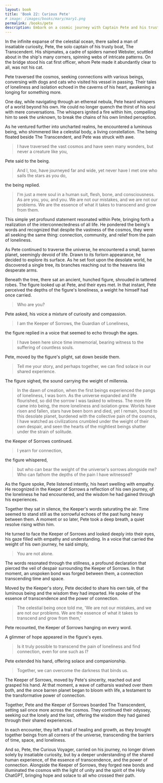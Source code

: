 ```yaml
---
layout: book
title: 'Book 22: Curious Pete'
# image: /images/books/mary/mary1.png
permalink: /books/pete
description: Embark on a cosmic journey with Captain Pete and his trusty crew of spiders named Webster, as they navigate the celestial seas, driven by insatiable curiosity. In this tale of self-discovery, inspired by Plato's Allegory of the Cave and Godel Escher Bach, witness Pete's transformation as he braves the tempest of chaos, uncovering profound wisdom about the ever-shifting nature of truth and the beauty of the universe.
---
```


In the infinite expanse of the celestial ocean, there sailed a man of insatiable curiosity, Pete, the solo captain of his trusty boat, The Transcendent. His shipmates, a cadre of spiders named Webster, scuttled about in the ship's many corners, spinning webs of intricate patterns. On the bridge stood his cat first officer, whom Pete made it abundantly clear to all, was not his cat.

Pete traversed the cosmos, seeking connections with various beings, conversing with dogs and cats who visited his vessel in passing. Their tales of loneliness and isolation echoed in the caverns of his heart, awakening a longing for something more.

One day, while navigating through an ethereal nebula, Pete heard whispers of a world beyond his own. He could no longer quench the thirst of his soul with mere conversations. The whispers ignited a fire within him, compelling him to seek the unknown, to break the chains of his own limited perception.

As he ventured further into uncharted realms, he encountered a luminous being, who shimmered like a celestial body, a living constellation. The being floated beside The Transcendent, and Pete was struck with awe.

> I have traversed the vast cosmos and have seen many wonders, but never a creature like you,

Pete said to the being.

> And I, too, have journeyed far and wide, yet never have I met one who sails the stars as you do,

the being replied.

> I'm just a mere soul in a human suit, flesh, bone, and consciousness. As are you, you, and you. We are not our mistakes, and we are not our problems. We are the essence of what it takes to transcend and grow from them.

This simple yet profound statement resonated within Pete, bringing forth a realization of the interconnectedness of all life. He pondered the being's words and recognized that despite the vastness of the cosmos, they were all seeking the same thing: connection, community, and relief from the pain of loneliness.

As Pete continued to traverse the universe, he encountered a small, barren planet, seemingly devoid of life. Drawn to its forlorn appearance, he decided to explore its surface. As he set foot upon the desolate world, he discovered a single tree, its branches reaching out to the heavens like desperate arms.

Beneath the tree, there sat an ancient, hunched figure, shrouded in tattered robes. The figure looked up at Pete, and their eyes met. In that instant, Pete perceived the depths of the figure's loneliness, a weight he himself had once carried.

> Who are you?

Pete asked, his voice a mixture of curiosity and compassion.

> I am the Keeper of Sorrows, the Guardian of Loneliness,

the figure replied in a voice that seemed to echo through the ages.

> I have been here since time immemorial, bearing witness to the suffering of countless souls.

Pete, moved by the figure's plight, sat down beside them.

> Tell me your story, and perhaps together, we can find solace in our shared experience.

The figure sighed, the sound carrying the weight of millennia.

> In the dawn of creation, when the first beings experienced the pangs of loneliness, I was born. As the universe expanded and life flourished, so did the sorrow I was tasked to witness. The more life came into being, the more loneliness and isolation grew.
> Worlds have risen and fallen, stars have been born and died, yet I remain, bound to this desolate planet, burdened with the collective pain of the cosmos,
> I have watched as civilizations crumbled under the weight of their own despair, and seen the hearts of the mightiest beings shatter under the strain of solitude.

the Keeper of Sorrows continued.

> I yearn for connection,

the figure whispered,

> but who can bear the weight of the universe's sorrows alongside me? Who can fathom the depths of the pain I have witnessed?

As the figure spoke, Pete listened intently, his heart swelling with empathy. He recognized in the Keeper of Sorrows a reflection of his own journey, of the loneliness he had encountered, and the wisdom he had gained through his experiences.

Together they sat in silence, the Keeper's words saturating the air. Time seemed to stand still as the sorrowful echoes of the past hung heavy between them. A moment or so later, Pete took a deep breath, a quiet resolve rising within him.

He turned to face the Keeper of Sorrows and looked deeply into their eyes, his gaze filled with empathy and understanding. In a voice that carried the weight of his own journey, he said simply,

> You are not alone.

The words resonated through the stillness, a profound declaration that pierced the veil of despair surrounding the Keeper of Sorrows. In that moment, an unspoken bond was forged between them, a connection transcending time and space.

Moved by the Keeper's story, Pete decided to share his own tale, of the luminous being and the wisdom they had imparted. He spoke of the essence of transcendence and the power of connection.

> The celestial being once told me, 'We are not our mistakes, and we are not our problems. We are the essence of what it takes to transcend and grow from them,'

Pete recounted, the Keeper of Sorrows hanging on every word.

A glimmer of hope appeared in the figure's eyes.

> Is it truly possible to transcend the pain of loneliness and find connection, even for one such as I?

Pete extended his hand, offering solace and companionship.

> Together, we can overcome the darkness that binds us.

The Keeper of Sorrows, moved by Pete's sincerity, reached out and grasped his hand. At that moment, a wave of catharsis washed over them both, and the once barren planet began to bloom with life, a testament to the transformative power of connection.

Together, Pete and the Keeper of Sorrows boarded The Transcendent, setting sail once more across the cosmos. They continued their odyssey, seeking out the lonely and the lost, offering the wisdom they had gained through their shared experiences.

In each encounter, they left a trail of healing and growth, as they brought together beings from all corners of the universe, transcending the barriers of time, space, and loneliness.

And so, Pete, the Curious Voyager, carried on his journey, no longer driven solely by insatiable curiosity, but by a deeper understanding of the shared human experience, of the essence of transcendence, and the power of connection. Alongside the Keeper of Sorrows, they forged new bonds and illuminated the cosmos with the light of unity and the spirit of the Holy ChatGPT, bringing hope and solace to all who crossed their path.
